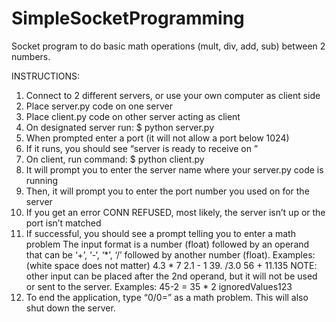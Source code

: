 # SimpleSocketProgramming
Socket program to do basic math operations (mult, div, add, sub) between 2 numbers.

INSTRUCTIONS:
1.	Connect to 2 different servers, or use your own computer as client side
2.	Place server.py code on one server
3.	Place client.py code on other server acting as client
4.	On designated server run:
	$ python server.py
5.	When prompted enter a port (it will not allow a port below 1024)
6.	If it runs, you should see “server is ready to receive on <port you specified>”
7.	On client, run command:
	$ python client.py
8.	It will prompt you to enter the server name where your server.py code is running
9.	Then, it will prompt you to enter the port number you used on for the server
10.	If you get an error CONN REFUSED, most likely, the server isn’t up or the port isn’t matched
11.	If successful, you should see a prompt telling you to enter a math problem
The input format is a number (float) followed by an operand that can be ‘+’, ‘-‘, ‘*’, ‘/’ followed by another number (float).
Examples: (white space does not matter)
	4.3 * 7
	2.1 - 1
	39. /3.0
	56 + 11.135
NOTE: other input can be placed after the 2nd operand, but it will not be used or sent to the server.
Examples:
	45-2 =
	35 * 2 ignoredValues123
12.	To end the application, type “0/0=” as a math problem. This will also shut down the server.
